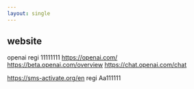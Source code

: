 ```yaml
---
layout: single
---
```



## website
openai  regi 11111111
<https://openai.com/>  
<https://beta.openai.com/overview>  https://chat.openai.com/chat

<https://sms-activate.org/en>  regi Aa111111